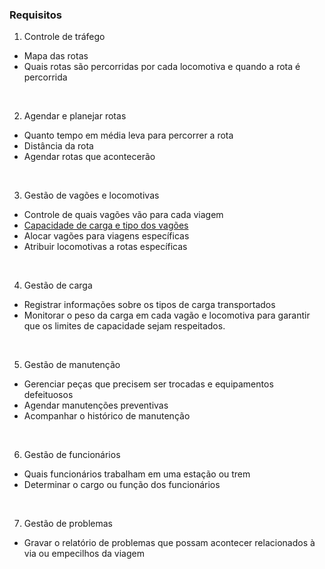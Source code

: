 ### Requisitos
1. Controle de tráfego
- Mapa das rotas
- Quais rotas são percorridas por cada locomotiva e quando a rota é percorrida

<br>

2. Agendar e planejar rotas
- Quanto tempo em média leva para percorrer a rota
- Distância da rota
- Agendar rotas que acontecerão

<br>

3. Gestão de vagões e locomotivas
- Controle de quais vagões vão para cada viagem
- [Capacidade de carga e tipo dos vagões](./tipos_vagoes.md)
- Alocar vagões para viagens específicas
- Atribuir locomotivas a rotas específicas

<br>

4. Gestão de carga
- Registrar informações sobre os tipos de carga transportados
- Monitorar o peso da carga em cada vagão e locomotiva para garantir que os limites de capacidade sejam respeitados.

<br>

5. Gestão de manutenção
- Gerenciar peças que precisem ser trocadas e equipamentos defeituosos
- Agendar manutenções preventivas
- Acompanhar o histórico de manutenção

<br>

6. Gestão de funcionários
- Quais funcionários trabalham em uma estação ou trem
- Determinar o cargo ou função dos funcionários

<br>

7. Gestão de problemas
- Gravar o relatório de problemas que possam acontecer relacionados à via ou empecilhos da viagem
